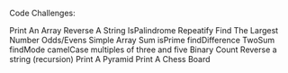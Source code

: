 Code Challenges: 

Print An Array
Reverse A String
IsPalindrome
Repeatify 
Find The Largest Number 
Odds/Evens 
Simple Array Sum 
isPrime 
findDifference 
TwoSum 
findMode 
camelCase 
multiples of three and five 
Binary Count
Reverse a string (recursion) 
Print A Pyramid
Print A Chess Board 
